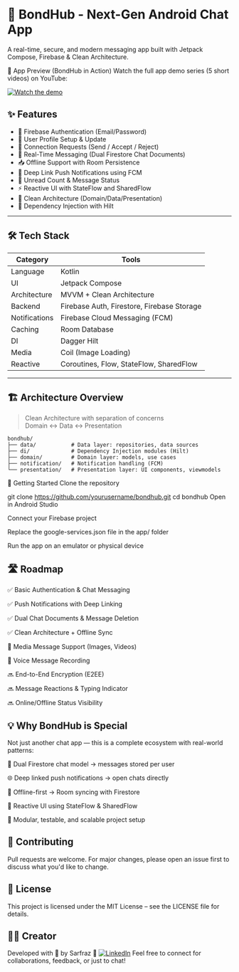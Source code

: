 # 💬 BondHub - Next-Gen Android Chat App
A real-time, secure, and modern messaging app built with Jetpack Compose, Firebase & Clean Architecture.

🎥 App Preview (BondHub in Action)
Watch the full app demo series (5 short videos) on YouTube:

[![Watch the demo](https://img.youtube.com/vi/tdbVj3AGl8M/0.jpg)](https://www.youtube.com/watch?v=tdbVj3AGl8M&list=PLUiXo0vwFX2tunJjeu0dAxfd8yRGOPiuj&index=4)

## ✨ Features

- 🔐 Firebase Authentication (Email/Password)
- 👤 User Profile Setup & Update
- 👫 Connection Requests (Send / Accept / Reject)
- 💬 Real-Time Messaging (Dual Firestore Chat Documents)
- 📥 Offline Support with Room Persistence
- 📲 Deep Link Push Notifications using FCM
- 🔔 Unread Count & Message Status
- ⚡ Reactive UI with StateFlow and SharedFlow
- 🧠 Clean Architecture (Domain/Data/Presentation)
- 💉 Dependency Injection with Hilt

---

## 🛠️ Tech Stack

| Category | Tools |
|---------|-------|
| Language | Kotlin |
| UI | Jetpack Compose |
| Architecture | MVVM + Clean Architecture |
| Backend | Firebase Auth, Firestore, Firebase Storage |
| Notifications | Firebase Cloud Messaging (FCM) |
| Caching | Room Database |
| DI | Dagger Hilt |
| Media | Coil (Image Loading) |
| Reactive | Coroutines, Flow, StateFlow, SharedFlow |

---

## 🏗️ Architecture Overview

> Clean Architecture with separation of concerns  
> Domain ↔ Data ↔ Presentation

```text
bondhub/
├── data/           # Data layer: repositories, data sources
├── di/             # Dependency Injection modules (Hilt)
├── domain/         # Domain layer: models, use cases
├── notification/   # Notification handling (FCM)
└── presentation/   # Presentation layer: UI components, viewmodels
```

🚀 Getting Started
Clone the repository

git clone https://github.com/yourusername/bondhub.git
cd bondhub
Open in Android Studio

Connect your Firebase project

Replace the google-services.json file in the app/ folder

Run the app on an emulator or physical device

## 🛣️ Roadmap
✅ Basic Authentication & Chat Messaging

✅ Push Notifications with Deep Linking

✅ Dual Chat Documents & Message Deletion

✅ Clean Architecture + Offline Sync

🔄 Media Message Support (Images, Videos)

🔄 Voice Message Recording

🔜 End-to-End Encryption (E2EE)

🔜 Message Reactions & Typing Indicator

🔜 Online/Offline Status Visibility

## 💡 Why BondHub is Special
Not just another chat app — this is a complete ecosystem with real-world patterns:

🔁 Dual Firestore chat model → messages stored per user

🌐 Deep linked push notifications → open chats directly

📶 Offline-first → Room syncing with Firestore

🔄 Reactive UI using StateFlow & SharedFlow

🧼 Modular, testable, and scalable project setup

## 🤝 Contributing
Pull requests are welcome. For major changes, please open an issue first to discuss what you'd like to change.

## 📝 License
This project is licensed under the MIT License – see the LICENSE file for details.

## 🙋‍♂️ Creator
Developed with 💙 by Sarfraz
🔗 [![LinkedIn](https://img.shields.io/badge/LinkedIn-0077B5?style=flat&logo=linkedin&logoColor=white)](https://www.linkedin.com/in/yourusername/)
Feel free to connect for collaborations, feedback, or just to chat!

